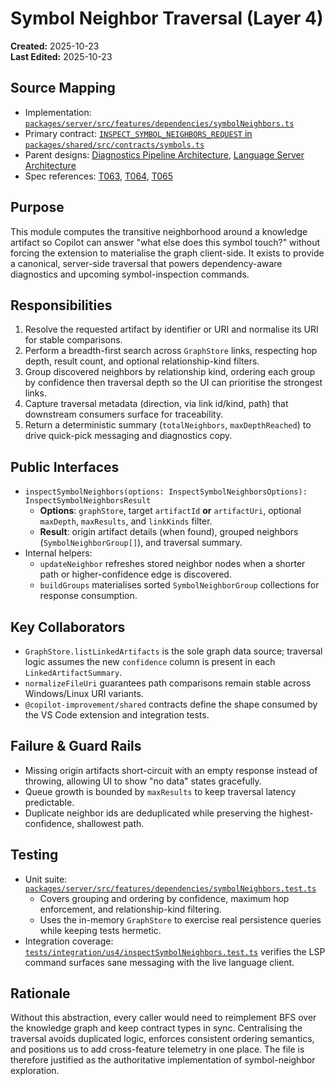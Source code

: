# Symbol Neighbor Traversal (Layer 4)

**Created:** 2025-10-23  
**Last Edited:** 2025-10-23

## Source Mapping
- Implementation: [`packages/server/src/features/dependencies/symbolNeighbors.ts`](../../../packages/server/src/features/dependencies/symbolNeighbors.ts)
- Primary contract: [`INSPECT_SYMBOL_NEIGHBORS_REQUEST` in `packages/shared/src/contracts/symbols.ts`](../../../packages/shared/src/contracts/symbols.ts)
- Parent designs: [Diagnostics Pipeline Architecture](../../layer-3/diagnostics-pipeline.mdmd.md), [Language Server Architecture](../../layer-3/language-server-architecture.mdmd.md)
- Spec references: [T063](../../../specs/001-link-aware-diagnostics/tasks.md), [T064](../../../specs/001-link-aware-diagnostics/tasks.md), [T065](../../../specs/001-link-aware-diagnostics/tasks.md)

## Purpose
This module computes the transitive neighborhood around a knowledge artifact so Copilot can answer "what else does this symbol touch?" without forcing the extension to materialise the graph client-side. It exists to provide a canonical, server-side traversal that powers dependency-aware diagnostics and upcoming symbol-inspection commands.

## Responsibilities
1. Resolve the requested artifact by identifier or URI and normalise its URI for stable comparisons.
2. Perform a breadth-first search across `GraphStore` links, respecting hop depth, result count, and optional relationship-kind filters.
3. Group discovered neighbors by relationship kind, ordering each group by confidence then traversal depth so the UI can prioritise the strongest links.
4. Capture traversal metadata (direction, via link id/kind, path) that downstream consumers surface for traceability.
5. Return a deterministic summary (`totalNeighbors`, `maxDepthReached`) to drive quick-pick messaging and diagnostics copy.

## Public Interfaces
- `inspectSymbolNeighbors(options: InspectSymbolNeighborsOptions): InspectSymbolNeighborsResult`
  - **Options**: `graphStore`, target `artifactId` **or** `artifactUri`, optional `maxDepth`, `maxResults`, and `linkKinds` filter.
  - **Result**: origin artifact details (when found), grouped neighbors (`SymbolNeighborGroup[]`), and traversal summary.
- Internal helpers:
  - `updateNeighbor` refreshes stored neighbor nodes when a shorter path or higher-confidence edge is discovered.
  - `buildGroups` materialises sorted `SymbolNeighborGroup` collections for response consumption.

## Key Collaborators
- `GraphStore.listLinkedArtifacts` is the sole graph data source; traversal logic assumes the new `confidence` column is present in each `LinkedArtifactSummary`.
- `normalizeFileUri` guarantees path comparisons remain stable across Windows/Linux URI variants.
- `@copilot-improvement/shared` contracts define the shape consumed by the VS Code extension and integration tests.

## Failure & Guard Rails
- Missing origin artifacts short-circuit with an empty response instead of throwing, allowing UI to show "no data" states gracefully.
- Queue growth is bounded by `maxResults` to keep traversal latency predictable.
- Duplicate neighbor ids are deduplicated while preserving the highest-confidence, shallowest path.

## Testing
- Unit suite: [`packages/server/src/features/dependencies/symbolNeighbors.test.ts`](../../../packages/server/src/features/dependencies/symbolNeighbors.test.ts)
  - Covers grouping and ordering by confidence, maximum hop enforcement, and relationship-kind filtering.
  - Uses the in-memory `GraphStore` to exercise real persistence queries while keeping tests hermetic.
- Integration coverage: [`tests/integration/us4/inspectSymbolNeighbors.test.ts`](../../../tests/integration/us4/inspectSymbolNeighbors.test.ts) verifies the LSP command surfaces sane messaging with the live language client.

## Rationale
Without this abstraction, every caller would need to reimplement BFS over the knowledge graph and keep contract types in sync. Centralising the traversal avoids duplicated logic, enforces consistent ordering semantics, and positions us to add cross-feature telemetry in one place. The file is therefore justified as the authoritative implementation of symbol-neighbor exploration.
